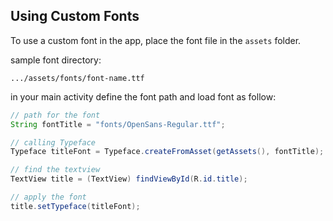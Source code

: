 ## Using Custom Fonts
To use a custom font in the app, place the font file in the `assets` folder.

sample font directory:
```
.../assets/fonts/font-name.ttf
```

in your main activity define the font path and load font as follow:
```java
// path for the font
String fontTitle = "fonts/OpenSans-Regular.ttf";

// calling Typeface
Typeface titleFont = Typeface.createFromAsset(getAssets(), fontTitle);

// find the textview
TextView title = (TextView) findViewById(R.id.title);

// apply the font
title.setTypeface(titleFont);
```